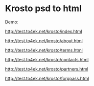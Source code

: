 Krosto psd to html
=======
Demo:

http://test.to4ek.net/krosto/index.html

http://test.to4ek.net/krosto/about.html

http://test.to4ek.net/krosto/terms.html

http://test.to4ek.net/krosto/contacts.html

http://test.to4ek.net/krosto/partners.html

http://test.to4ek.net/krosto/forgpass.html

